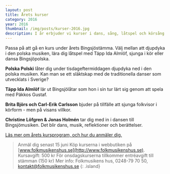 ```yaml
---
layout: post
title: Årets kurser
category: 2016
year: 2016
thumbnail: /img/posts/kurser-2016.jpg
description: I år erbjuder vi kurser i dans, sång, låtspel och körsång. Läs om kurserna och anmäl dig senast 15 juni.
---
```


Passa på att gå en kurs under årets Bingsjöstämma. Välj mellan att djupdyka i den polska musiken, lära dig låtspel med Täpp Ida Almlöf, sjunga i kör eller dansa Bingsjöpolska.

**Polska Polski** låter dig under tisdageftermiddagen djupdyka ned i den polska musiken. Kan man se ett släktskap med de traditionella danser som utvecklats i Sverige?

**Täpp Ida Almlöf** lär ut Bingsjölåtar som hon i sin tur lärt sig genom att spela med Päkkos Gustaf.

**Brita Björs och Carl-Erik Carlsson** bjuder på tillfälle att sjunga folkvisor i körform - men på visans villkor.

**Christine Löfgren & Jonas Holmén** tar dig med in i dansen till Bingsjömusiken. Det blir dans, musik, reflektioner och berättelser.

[Läs mer om årets kursprogram, och hur du anmäler dig.](/2016/kurser/)

>Anmäl dig senast 15 juni
>Köp kurserna i webbutiken på [www.folkmusikenshus.se](http://www.folkmusikenshus.se).
>Kursavgift: 500 kr
>För onsdagskurserna tillkommer entréavgift till stämman (150 kr)
>Mer info: Folkmusikens hus, 0248-79 70 50, [kontakt@folkmusikenshus.se](mailto:kontakt@folkmusikenshus.se)
{: .island}

